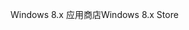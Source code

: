 <span data-ttu-id="39fa3-101">Windows 8.x 应用商店</span><span class="sxs-lookup"><span data-stu-id="39fa3-101">Windows 8.x Store</span></span>